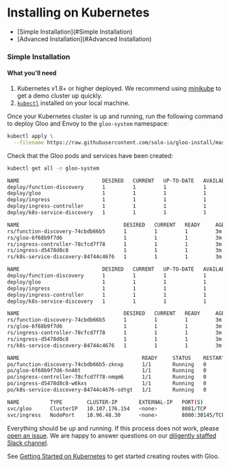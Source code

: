 # Installing on Kubernetes

- [Simple Installation](#Simple Installation)
- [Advanced  Installation](#Advanced Installation)



<a name="Simple Installation"></a>
### Simple Installation

#### What you'll need

1. Kubernetes v1.8+ or higher deployed. We recommend using [minikube](https://kubernetes.io/docs/getting-started-guides/minikube/) to get a demo cluster up quickly.
1. [`kubectl`](https://kubernetes.io/docs/tasks/tools/install-kubectl/) installed on your local machine.

Once your Kubernetes cluster is up and running, run the following command to deploy Gloo and Envoy to the `gloo-system` namespace:

```bash
kubectl apply \
  --filename https://raw.githubusercontent.com/solo-io/gloo-install/master/kube/install.yaml
```

Check that the Gloo pods and services have been created:

```bash
kubectl get all -n gloo-system

NAME                           DESIRED   CURRENT   UP-TO-DATE   AVAILABLE   AGE
deploy/function-discovery      1         1         1            1           3m
deploy/gloo                    1         1         1            1           3m
deploy/ingress                 1         1         1            1           3m
deploy/ingress-controller      1         1         1            1           3m
deploy/k8s-service-discovery   1         1         1            1           3m

NAME                                  DESIRED   CURRENT   READY     AGE
rs/function-discovery-74cbdb66b5      1         1         1         3m
rs/gloo-6f68b9f7d6                    1         1         1         3m
rs/ingress-controller-78cfcd7f78      1         1         1         3m
rs/ingress-d5478d8c8                  1         1         1         3m
rs/k8s-service-discovery-84744c4676   1         1         1         3m

NAME                           DESIRED   CURRENT   UP-TO-DATE   AVAILABLE   AGE
deploy/function-discovery      1         1         1            1           3m
deploy/gloo                    1         1         1            1           3m
deploy/ingress                 1         1         1            1           3m
deploy/ingress-controller      1         1         1            1           3m
deploy/k8s-service-discovery   1         1         1            1           3m

NAME                                  DESIRED   CURRENT   READY     AGE
rs/function-discovery-74cbdb66b5      1         1         1         3m
rs/gloo-6f68b9f7d6                    1         1         1         3m
rs/ingress-controller-78cfcd7f78      1         1         1         3m
rs/ingress-d5478d8c8                  1         1         1         3m
rs/k8s-service-discovery-84744c4676   1         1         1         3m

NAME                                        READY     STATUS    RESTARTS   AGE
po/function-discovery-74cbdb66b5-zknxp      1/1       Running   0          3m
po/gloo-6f68b9f7d6-hn46t                    1/1       Running   0          3m
po/ingress-controller-78cfcd7f78-nmqm6      1/1       Running   0          3m
po/ingress-d5478d8c8-w6kxs                  1/1       Running   0          3m
po/k8s-service-discovery-84744c4676-sdtgt   1/1       Running   0          3m

NAME          TYPE        CLUSTER-IP       EXTERNAL-IP   PORT(S)                         AGE
svc/gloo      ClusterIP   10.107.176.154   <none>        8081/TCP                        3m
svc/ingress   NodePort    10.96.48.30      <none>        8080:30145/TCP,8443:31071/TCP   3m
```

Everything should be up and running. If this process does not work, please [open an issue](https://github.com/solo-io/gloo/issues/new). We are happy to answer
questions on our [diligently staffed Slack channel](https://slack.solo.io/).

See [Getting Started on Kubernetes](../getting_started/kubernetes.md) to get started creating routes with Gloo.
